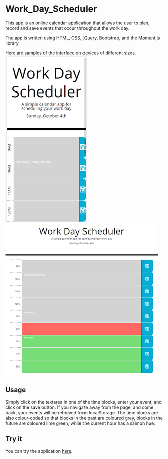 # Work_Day_Scheduler
This app is an online calendar application that allows the user to plan, record and save events that occur throughout the work day. 

The app is written using HTML, CSS, jQuery, Bootstrap, and the [Moment.js](https://momentjs.com/) library.

Here are samples of the interface on devices of different sizes.
![Screenshot of planner on small screen](assets/readme/scheduler_small.png)
![Screenshot of planner on large screen](assets/readme/scheduler_large.png)

## Usage
Simply click on the textarea in one of the time blocks, enter your event, and click on the save button. If you navigate away from the page, and come back, your events will be retrieved from localStorage. The time blocks are also colour-coded so that blocks in the past are coloured grey, blocks in the future are coloured lime green, while the current hour has a salmon hue.

## Try it
You can try the application [here](https://cek333.github.io/Work_Day_Scheduler/).
